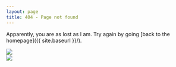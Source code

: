 ```yaml
---
layout: page
title: 404 - Page not found
---
```


Apparently, you are as lost as I am. Try again by going [back to the homepage]({{ site.baseurl }}/).

<div class="clearfix">
  <div class="filter"><img class="about" src="{{ site.baseurl }}/media/about/wo.jpg" /></div>
  <div class="filter"><img class="about" src="{{ site.baseurl }}/media/about/wo.jpg" /></div>
</div>
